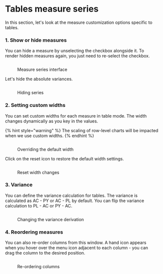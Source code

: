 # Tables measure series

In this section, let's look at the measure customization options specific to tables.

### 1. Show or hide measures

You can hide a measure by unselecting the checkbox alongside it. To render hidden measures again, you just need to re-select the checkbox.

<figure><img src="../../.gitbook/assets/image (1372).png" alt=""><figcaption><p>Measure series interface</p></figcaption></figure>

Let's hide the absolute variances.

<figure><img src="../../.gitbook/assets/image (657).png" alt=""><figcaption><p>Hiding series</p></figcaption></figure>

### 2. Setting custom widths

You can set custom widths for each measure in table mode. The width changes dynamically as you key in the values.

{% hint style="warning" %}
The scaling of row-level charts will be impacted when we use custom widths.
{% endhint %}

<figure><img src="../../.gitbook/assets/image (824).png" alt=""><figcaption><p>Overriding the default width</p></figcaption></figure>

Click on the reset icon to restore the default width settings.

<figure><img src="../../.gitbook/assets/image (981).png" alt=""><figcaption><p>Reset width changes</p></figcaption></figure>

### 3. Variance

You can define the variance calculation for tables. The variance is calculated as AC - PY or AC - PL by default. You can flip the variance calculation to PL - AC or PY - AC.

<figure><img src="../../.gitbook/assets/image (825).png" alt=""><figcaption><p>Changing the variance derivation</p></figcaption></figure>

### 4. Reordering measures

You can also re-order columns from this window. A hand icon appears when you hover over the menu icon adjacent to each column - you can drag the column to the desired position.

<figure><img src="../../.gitbook/assets/image (980).png" alt=""><figcaption><p>Re-ordering columns</p></figcaption></figure>
